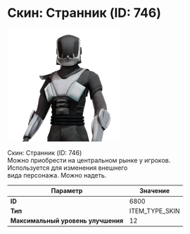 # Скин: Странник (ID: 746)

![Item Image](../img/6800.webp?raw=true)

Скин: Странник (ID: 746)<br>Можно приобрести на центральном рынке у игроков.<br>Используется для изменения внешнего<br>вида персонажа. Можно надеть.


| Параметр | Значение |
|----------|----------|
| **ID** | 6800 |
| **Тип** | ITEM_TYPE_SKIN |
| **Максимальный уровень улучшения** | 12 |

